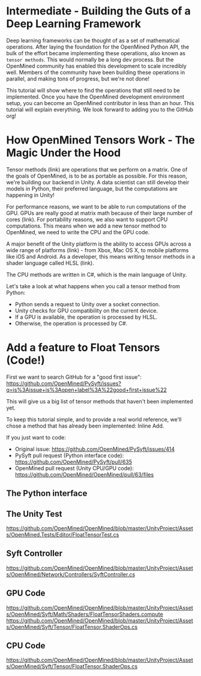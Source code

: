 # Intermediate - Building the Guts of a Deep Learning Framework

Deep learning frameworks can be thought of as a set of mathematical operations. After laying the foundation for the OpenMined Python API, the bulk of the effort became implementing these operations, also known as `tensor methods`. This would normally be a long dev process. But the OpenMined community has enabled this development to scale incredibly well. Members of the community have been building these operations in parallel, and making tons of progress, but we're not done!

This tutorial will show where to find the operations that still need to be implemented. Once you have the OpenMined development environment setup, you can become an OpenMined contributor in less than an hour. This tutorial will explain everything. We look forward to adding you to the GitHub org!

# How OpenMined Tensors Work - The Magic Under the Hood

Tensor methods (link) are operations that we perform on a matrix. One of the goals of OpenMined, is to be as portable as possible. For this reason, we're building our backend in Unity. A data scientist can still develop their models in Python, their preferred language, but the computations are happening in Unity!

For performance reasons, we want to be able to run computations of the GPU. GPUs are really good at matrix math because of their large number of cores (link). For portability reasons, we also want to support CPU computations. This means when we add a new tensor method to OpenMined, we need to write the CPU and the GPU code.

A major benefit of the Unity platform is the ability to access GPUs across a wide range of platforms (link) - from Xbox, Mac OS X, to mobile platforms like iOS and Android. As a developer, this means writing tensor methods in a shader language called HLSL (link).

The CPU methods are written in C#, which is the main language of Unity.

Let's take a look at what happens when you call a tensor method from Python:

* Python sends a request to Unity over a socket connection.
* Unity checks for GPU compatibility on the current device.
* If a GPU is available, the operation is processed by HLSL.
* Otherwise, the operation is processed by C#.

# Add a feature to Float Tensors (Code!)

First we want to search GitHub for a "good first issue": https://github.com/OpenMined/PySyft/issues?q=is%3Aissue+is%3Aopen+label%3A%22good+first+issue%22

This will give us a big list of tensor methods that haven't been implemented yet.

To keep this tutorial simple, and to provide a real world reference, we'll chose a method that has already been implemented: Inline Add.

If you just want to code:

* Original issue: https://github.com/OpenMined/PySyft/issues/414
* PySyft pull request (Python interface code): https://github.com/OpenMined/PySyft/pull/635
* OpenMined pull request (Unity CPU/GPU code): https://github.com/OpenMined/OpenMined/pull/63/files

## The Python interface

## The Unity Test

https://github.com/OpenMined/OpenMined/blob/master/UnityProject/Assets/OpenMined.Tests/Editor/FloatTensorTest.cs

## Syft Controller

https://github.com/OpenMined/OpenMined/blob/master/UnityProject/Assets/OpenMined/Network/Controllers/SyftController.cs

## GPU Code

https://github.com/OpenMined/OpenMined/blob/master/UnityProject/Assets/OpenMined/Syft/Math/Shaders/FloatTensorShaders.compute
https://github.com/OpenMined/OpenMined/blob/master/UnityProject/Assets/OpenMined/Syft/Tensor/FloatTensor.ShaderOps.cs

## CPU Code

https://github.com/OpenMined/OpenMined/blob/master/UnityProject/Assets/OpenMined/Syft/Tensor/FloatTensor.ShaderOps.cs
